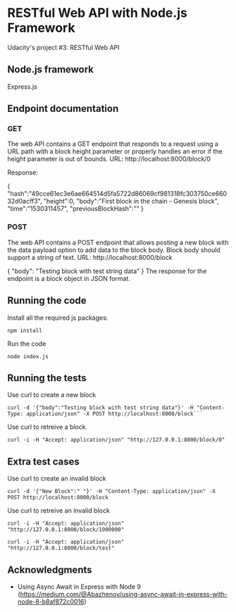 # RESTful Web API with Node.js Framework

Udacity's project #3: RESTful Web API

## Node.js framework

Express.js

## Endpoint documentation

### GET
The web API contains a GET endpoint that responds to a request using a URL path with a block height parameter or properly handles an error if the height parameter is out of bounds.
URL: http://localhost:8000/block/0

Response:

{
"hash":"49cce61ec3e6ae664514d5fa5722d86069cf981318fc303750ce66032d0acff3",
"height":0,
"body":"First block in the chain - Genesis block",
"time":"1530311457",
"previousBlockHash":""
}


### POST
The web API contains a POST endpoint that allows posting a new block with the data payload option to add data to the block body. Block body should support a string of text.
URL: http://localhost:8000/block

{
      "body": "Testing block with test string data"
}
The response for the endpoint is a block object in JSON format.


## Running the code

Install all the required js packages:

    npm install

Run the code

```node index.js```


## Running the tests

Use curl to create a new block

    curl -d '{"body":"Testing block with test string data"}' -H "Content-Type: application/json" -X POST http://localhost:8000/block```

Use curl to retreive a block

```curl -i -H "Accept: application/json" "http://127.0.0.1:8000/block/0"```

## Extra test cases

Use curl to create an invalid block

```curl -d '{"New Block":" "}' -H "Content-Type: application/json" -X POST http://localhost:8000/block```

Use curl to retreive an invalid block

```curl -i -H "Accept: application/json" "http://127.0.0.1:8000/block/1000000"```

```curl -i -H "Accept: application/json" "http://127.0.0.1:8000/block/test"```

## Acknowledgments

* Using Async Await in Express with Node 9
(https://medium.com/@Abazhenov/using-async-await-in-express-with-node-8-b8af872c0016)

